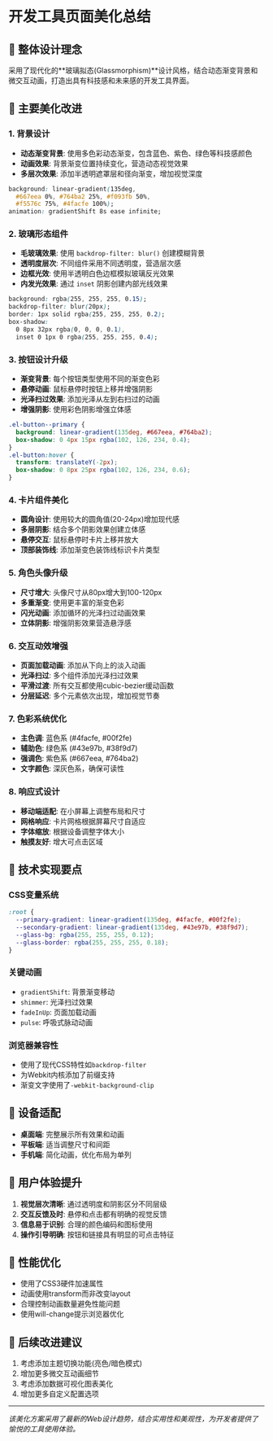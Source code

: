 # 开发工具页面美化总结

## 🎨 整体设计理念

采用了现代化的**玻璃拟态(Glassmorphism)**设计风格，结合动态渐变背景和微交互动画，打造出具有科技感和未来感的开发工具界面。

## 🌈 主要美化改进

### 1. 背景设计
- **动态渐变背景**: 使用多色彩动态渐变，包含蓝色、紫色、绿色等科技感颜色
- **动画效果**: 背景渐变位置持续变化，营造动态视觉效果
- **多层次效果**: 添加半透明遮罩层和径向渐变，增加视觉深度

```css
background: linear-gradient(135deg, 
  #667eea 0%, #764ba2 25%, #f093fb 50%, 
  #f5576c 75%, #4facfe 100%);
animation: gradientShift 8s ease infinite;
```

### 2. 玻璃形态组件
- **毛玻璃效果**: 使用 `backdrop-filter: blur()` 创建模糊背景
- **透明度层次**: 不同组件采用不同透明度，营造层次感
- **边框光效**: 使用半透明白色边框模拟玻璃反光效果
- **内发光效果**: 通过 `inset` 阴影创建内部光线效果

```css
background: rgba(255, 255, 255, 0.15);
backdrop-filter: blur(20px);
border: 1px solid rgba(255, 255, 255, 0.2);
box-shadow: 
  0 8px 32px rgba(0, 0, 0, 0.1),
  inset 0 1px 0 rgba(255, 255, 255, 0.4);
```

### 3. 按钮设计升级
- **渐变背景**: 每个按钮类型使用不同的渐变色彩
- **悬停动画**: 鼠标悬停时按钮上移并增强阴影
- **光泽扫过效果**: 添加光泽从左到右扫过的动画
- **增强阴影**: 使用彩色阴影增强立体感

```css
.el-button--primary {
  background: linear-gradient(135deg, #667eea, #764ba2);
  box-shadow: 0 4px 15px rgba(102, 126, 234, 0.4);
}
.el-button:hover {
  transform: translateY(-2px);
  box-shadow: 0 8px 25px rgba(102, 126, 234, 0.6);
}
```

### 4. 卡片组件美化
- **圆角设计**: 使用较大的圆角值(20-24px)增加现代感
- **多层阴影**: 结合多个阴影效果创建立体感
- **悬停交互**: 鼠标悬停时卡片上移并放大
- **顶部装饰线**: 添加渐变色装饰线标识卡片类型

### 5. 角色头像升级
- **尺寸增大**: 头像尺寸从80px增大到100-120px
- **多重渐变**: 使用更丰富的渐变色彩
- **闪光动画**: 添加循环的光泽扫过动画效果
- **立体阴影**: 增强阴影效果营造悬浮感

### 6. 交互动效增强
- **页面加载动画**: 添加从下向上的淡入动画
- **光泽扫过**: 多个组件添加光泽扫过效果
- **平滑过渡**: 所有交互都使用cubic-bezier缓动函数
- **分层延迟**: 多个元素依次出现，增加视觉节奏

### 7. 色彩系统优化
- **主色调**: 蓝色系 (#4facfe, #00f2fe)
- **辅助色**: 绿色系 (#43e97b, #38f9d7)
- **强调色**: 紫色系 (#667eea, #764ba2)
- **文字颜色**: 深灰色系，确保可读性

### 8. 响应式设计
- **移动端适配**: 在小屏幕上调整布局和尺寸
- **网格响应**: 卡片网格根据屏幕尺寸自适应
- **字体缩放**: 根据设备调整字体大小
- **触摸友好**: 增大可点击区域

## 🔧 技术实现要点

### CSS变量系统
```css
:root {
  --primary-gradient: linear-gradient(135deg, #4facfe, #00f2fe);
  --secondary-gradient: linear-gradient(135deg, #43e97b, #38f9d7);
  --glass-bg: rgba(255, 255, 255, 0.12);
  --glass-border: rgba(255, 255, 255, 0.18);
}
```

### 关键动画
- `gradientShift`: 背景渐变移动
- `shimmer`: 光泽扫过效果
- `fadeInUp`: 页面加载动画
- `pulse`: 呼吸式脉动动画

### 浏览器兼容性
- 使用了现代CSS特性如`backdrop-filter`
- 为Webkit内核添加了前缀支持
- 渐变文字使用了`-webkit-background-clip`

## 📱 设备适配

- **桌面端**: 完整展示所有效果和动画
- **平板端**: 适当调整尺寸和间距
- **手机端**: 简化动画，优化布局为单列

## 🎯 用户体验提升

1. **视觉层次清晰**: 通过透明度和阴影区分不同层级
2. **交互反馈及时**: 悬停和点击都有明确的视觉反馈
3. **信息易于识别**: 合理的颜色编码和图标使用
4. **操作引导明确**: 按钮和链接具有明显的可点击特征

## 🚀 性能优化

- 使用了CSS3硬件加速属性
- 动画使用transform而非改变layout
- 合理控制动画数量避免性能问题
- 使用will-change提示浏览器优化

## 📝 后续改进建议

1. 考虑添加主题切换功能(亮色/暗色模式)
2. 增加更多微交互动画细节
3. 考虑添加数据可视化图表美化
4. 增加更多自定义配置选项

---

*该美化方案采用了最新的Web设计趋势，结合实用性和美观性，为开发者提供了愉悦的工具使用体验。*

